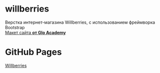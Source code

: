 # willberries
Верстка интернет-магазина Willberries, с использованием фреймворка Bootstrap <br>
<a href="https://www.figma.com/file/yxpFqINkxk18ForasvNre9/Will-Berries?node-id=1%3A2">Макет сайта </a> <a href="https://vk.com/glo_academy"><strong>от Glo Academy</strong></a> 
<br>


# GitHub Pages
<a href="https://ileods.github.io/willberries/">Willberries</a>
